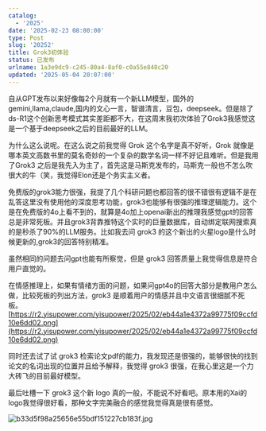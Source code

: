 ```yaml
---
catalog:
  - '2025'
date: '2025-02-23 08:00:00'
type: Post
slug: '20252'
title: Grok3初体验
status: 已发布
urlname: 1a3e9dc9-c245-80a4-8af0-c0a55e848c20
updated: '2025-05-04 20:07:00'
---
```


自从GPT发布以来好像每2个月就有一个新LLM模型，国外的gemini,llama,claude,国内的文心一言，智谱清言，豆包，deepseek。但是除了ds-R1这个创新思考模式其实差距都不大，在这周末我初次体验了Grok3我感觉这是一个基于deepseek之后的目前最好的LLM。


为什么这么说呢。在这么说之前我觉得 Grok 这个名字是真不好听，Grok 就像是哪本英文高数书里的莫名奇妙的一个复杂的数学名词一样不好记且难听。但是我用了Grok3 之后是我先入为主了，首先这是马斯克发布的，马斯克一般也不怎么吹很大的牛（笑，我觉得Elon还是个务实主义者。


免费版的grok3能力很强，我提了几个科研问题也都回答的很不错很有逻辑不是在乱答这里没有使用他的深度思考功能，grok3也能够有很强的推理逻辑能力。这个是在免费版的4o上看不到的，就算是4o加上openai新出的推理我感觉gpt的回答总是非常死板。并且grok3背靠推特这个实时的巨量数据库，自动绑定联网搜索真的是秒杀了90%的LLM服务。比如我去问 grok3 的这个新出的火星logo是什么时候更新的,grok3的回答特别精准。


虽然相同的问题去问gpt也能有所察觉，但是 grok3 回答质量上我觉得信息是符合用户直觉的。


在情感推理上，如果有情绪方面的问题，如果问gpt4o的回答大部分是教用户怎么做，比较死板的列出方法，grok3 是顺着用户的情感并且中文语言很细腻不死板。[https://r2.yisupower.com/yisupower/2025/02/eb44a1e4372a99775f09ccfd10e6dd02.png](https://r2.yisupower.com/yisupower/2025/02/eb44a1e4372a99775f09ccfd10e6dd02.png)


同时还去试了试 grok3 检索论文pdf的能力，我发现还是很强的，能够很快的找到论文的名词出现的位置并且给予解释，我觉得 grok3 很强，在我心里这是一个力大砖飞的目前最好模型。


最后吐槽一下 grok3 这个新 logo 真的一般，不能说不好看吧。原本用的Xai的logo我觉得很好看，那种文字完美融合的感觉我觉得真是很有感觉。


![b33d5f98a25656e55bdf151227cb183f.jpg](http://r2.yisupower.com/yisupower/2025/02/b33d5f98a25656e55bdf151227cb183f.jpg)

